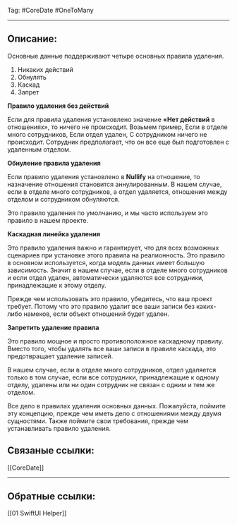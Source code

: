 Tag: #CoreDate #OneToMany

---
## Описание:
Основные данные поддерживают четыре основных правила удаления.

1.  Никаких действий
2.  Обнулять
3.  Каскад
4.  Запрет

**Правило удаления без действий**

Если для правила удаления установлено значение **«Нет действий** в отношениях», то ничего не происходит. Возьмем пример, Если в отделе много сотрудников, Если отдел удален, С сотрудником ничего не происходит. Сотрудник предполагает, что он все еще был подготовлен с удаленным отделом.

**Обнуление правила удаления**

Если правило удаления установлено в **Nullify** на отношение, то назначение отношения становится аннулированным. В нашем случае, если в отделе много сотрудников, а отдел удаляется, отношения между отделом и сотрудником обнуляются.

Это правило удаления по умолчанию, и мы часто используем это правило в нашем проекте.

**Каскадная линейка удаления**

Это правило удаления важно и гарантирует, что для всех возможных сценариев при установке этого правила на реалионность. Это правило в основном используется, когда модель данных имеет большую зависимость. Значит в нашем случае, если в отделе много сотрудников и если отдел удален, автоматически удаляются все сотрудники, принадлежащие к этому отделу.

Прежде чем использовать это правило, убедитесь, что ваш проект требует. Потому что это правило удалит все ваши записи без каких-либо намеков, если объект отношений будет удален.

**Запретить удаление правила**

Это правило мощное и просто противоположное каскадному правилу. Вместо того, чтобы удалять все ваши записи в правиле каскада, это предотвращает удаление записей.

В нашем случае, если в отделе много сотрудников, отдел удаляется только в том случае, если все сотрудники, принадлежащие к одному отделу, удалены или ни один сотрудник не связан с одним и тем же отделом.

Все дело в правилах удаления основных данных. Пожалуйста, поймите эту концепцию, прежде чем иметь дело с отношениями между двумя сущностями. Также поймите свои требования, прежде чем устанавливать правило удаления.

## Связаные ссылки:
[[CoreDate]]

---
## Обратные ссылки:
[[01 SwiftUI Helper]]